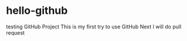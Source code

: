 # hello-github
testing GitHub Project
This is my first try to use GitHub
Next I will do pull request 
